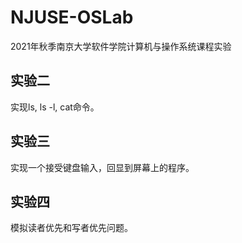 # NJUSE-OSLab
 2021年秋季南京大学软件学院计算机与操作系统课程实验

## 实验二

实现ls, ls -l, cat命令。

## 实验三

实现一个接受键盘输入，回显到屏幕上的程序。

## 实验四

模拟读者优先和写者优先问题。

